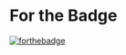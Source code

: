 # For the Badge
[![forthebadge](http://forthebadge.com/badges/fuck-it-ship-it.svg)](http://forthebadge.com)
